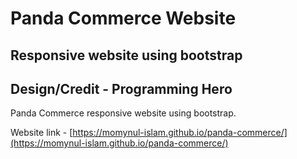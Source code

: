 # Panda Commerce Website

## Responsive website using bootstrap

## Design/Credit - Programming Hero

Panda Commerce responsive website using bootstrap.

Website link - [https://momynul-islam.github.io/panda-commerce/](https://momynul-islam.github.io/panda-commerce/)
